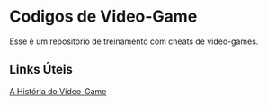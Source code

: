 # Codigos de Video-Game
Esse é um repositório de treinamento com cheats de video-games.

## Links Úteis
[A História do Video-Game](https://www.historiadetudo.com/videogame)
